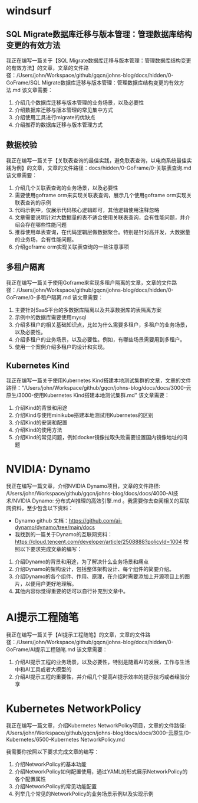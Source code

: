 
# windsurf

## SQL Migrate数据库迁移与版本管理：管理数据库结构变更的有效方法
我正在编写一篇关于【SQL Migrate数据库迁移与版本管理：管理数据库结构变更的有效方法】的文章，文章的文件路径：/Users/john/Workspace/github/gqcn/johns-blog/docs/hidden/0-GoFrame/SQL Migrate数据库迁移与版本管理：管理数据库结构变更的有效方法.md
该文章需要：
1. 介绍几个数据库迁移与版本管理的业务场景，以及必要性
2. 介绍数据库迁移与版本管理的常见集中方式
3. 介绍使用工具进行migrate的优缺点
4. 介绍推荐的数据库迁移与版本管理方式




## 数据校验
我正在编写一篇关于【关联表查询的最佳实践，避免联表查询，以电商系统最佳实践为例】的文章，文章的文件路径：docs/hidden/0-GoFrame/0-关联表查询.md
该文章需要：
1. 介绍几个关联表查询的业务场景，以及必要性
2. 需要使用goframe orm来实现关联表查询，展示几个使用goframe orm实现关联表查询的示例
3. 代码示例中，仅展示代码核心逻辑即可，其他逻辑使用注释忽略
4. 文章需要说明针对大数据量的表不适合使用关联表查询，会有性能问题，并介绍会存在哪些性能问题
5. 推荐使用单表查询，在代码逻辑层做数据聚合。特别是针对高并发，大数据量的业务场，会有性能问题。
6. 介绍goframe orm实现关联表查询的一些注意事项

## 多租户隔离
我正在编写一篇关于使用Goframe来实现多租户隔离的文章，文章的文件路径：/Users/john/Workspace/github/gqcn/johns-blog/docs/hidden/0-GoFrame/0-多租户隔离.md
该文章需要：
1. 主要针对SaaS平台的多数据库隔离以及共享数据库的表隔离方案
2. 示例中的数据库需要使用mysql
3. 介绍多租户的相关基础知识点，比如为什么需要多租户，多租户的业务场景，以及必要性。
4. 介绍多租户的业务场景，以及必要性。例如，有哪些场景需要用到多租户。
5. 使用一个案例介绍多租户的设计和实现。



## Kubernetes Kind

我正在编写一篇关于使用Kubernetes Kind搭建本地测试集群的文章，文章的文件路径："/Users/john/Workspace/github/gqcn/johns-blog/docs/docs/3000-云原生/3000-使用Kubernetes Kind搭建本地测试集群.md"
该文章需要：
1. 介绍Kind的背景和用途
1. 介绍Kind与使用minikube搭建本地测试用Kubernetes的区别
2. 介绍Kind的安装和配置
3. 介绍Kind的使用方法
4. 介绍Kind的常见问题，例如docker镜像拉取失败需要设置国内镜像地址的问题

# NVIDIA: Dynamo

我正在编写一篇文章，介绍NVIDIA Dynamo项目，文章的文件路径: /Users/john/Workspace/github/gqcn/johns-blog/docs/docs/4000-AI技术/NVIDIA Dynamo: 分布式AI推理的高效引擎.md 。我需要你去查阅相关的互联网资料，至少包含以下资料：
- Dynamo github 文档：https://github.com/ai-dynamo/dynamo/tree/main/docs
- 我找到的一篇关于Dynamo的互联网资料：https://cloud.tencent.com/developer/article/2508888?policyId=1004
按照以下要求完成文章的编写：
1. 介绍Dynamo的背景和用途，为了解决什么业务场景和痛点
2. 介绍Dynamo的架构设计，包括整体架构设计、每个组件的简要介绍。
3. 介绍Dynamo的各个组件、作用、原理，在介绍时需要添加上开源项目上的图片，以便用户更好地理解。
4. 其他内容你觉得重要的话可以自行补充到文章中。


# AI提示工程随笔

我正在编写一篇关于【AI提示工程随笔】的文章，文章的文件路径：/Users/john/Workspace/github/gqcn/johns-blog/docs/hidden/0-GoFrame/AI提示工程随笔.md
该文章需要：
1. 介绍AI提示工程的业务场景，以及必要性，特别是随着AI的发展，工作与生活中和AI工具或者大模型的
2. 介绍AI提示工程的重要性，并介绍几个提高AI提示效率的提示技巧或者经验分享


# Kubernetes NetworkPolicy

我正在编写一篇文章，介绍Kubernetes NetworkPolicy项目，文章的文件路径: /Users/john/Workspace/github/gqcn/johns-blog/docs/docs/3000-云原生/0-Kubernetes/6500-Kubernetes NetworkPolicy.md

我需要你按照以下要求完成文章的编写：
1. 介绍NetworkPolicy的基本功能
2. 介绍NetworkPolicy如何配置使用，通过YAML的形式展示NetworkPolicy的各个配置属性
3. 介绍NetworkPolicy的常见功能配置
4. 列举几个常见的NetworkPolicy的业务场景示例以及实现示例